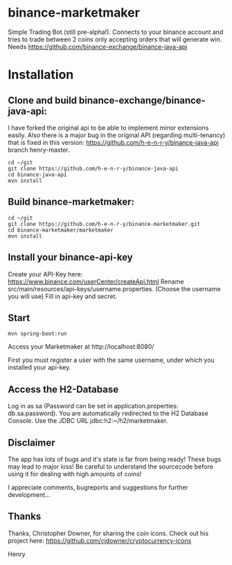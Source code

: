 # binance-marketmaker
Simple Trading Bot (still pre-alpha!). Connects to your binance account and tries to trade between 2 coins only accepting orders that will generate win. Needs https://github.com/binance-exchange/binance-java-api

Installation
============

## Clone and build binance-exchange/binance-java-api:

I have forked the original api to be able to implement minor extensions easily. Also there is a major bug in the original API (regarding multi-tenancy) that is fixed in this version: https://github.com/h-e-n-r-y/binance-java-api branch henry-master.

	cd ~/git
	git clone https://github.com/h-e-n-r-y/binance-java-api
	cd binance-java-api
	mvn install
	
## Build binance-marketmaker:
	cd ~/git
	git clone https://github.com/h-e-n-r-y/binance-marketmaker.git
	cd binance-marketmaker/marketmaker
	mvn install

## Install your binance-api-key

Create your API-Key here: https://www.binance.com/userCenter/createApi.html
Rename src/main/resources/api-keys/username.properties. (Choose the username you will use)
Fill in api-key and secret.

## Start
	mvn spring-boot:run
	
Access your Marketmaker at http://localhost:8080/

First you must register a user with the same username, under which you installed your api-key.

## Access the H2-Database

Log in as sa (Password can be set in application.properties: db.sa.password). You are automatically redirected to the H2 Database Console. Use the JDBC URL jdbc:h2:~/h2/marketmaker.

## Disclaimer

The app has lots of bugs and it's state is far from being ready! 
These bugs may lead to major loss!
Be careful to understand the sourcecode before using it for dealing with high amounts of coins!

I appreciate comments, bugreports and suggestions for further development...

## Thanks

Thanks, Christopher Downer, for sharing the coin icons. Check out his project here: https://github.com/cjdowner/cryptocurrency-icons

Henry
